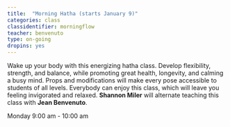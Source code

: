 ```yaml
---
title:  "Morning Hatha (starts January 9)"
categories: class
classidentifier: morningflow
teacher: benvenuto
type: on-going
dropins: yes
---
```

Wake up your body with this energizing hatha class. Develop flexibility,  strength, and balance, while promoting great health, longevity, and calming a  busy mind. Props and modifications will make every pose accessible to students  of all levels. Everybody can enjoy this class, which will leave you feeling  invigorated and relaxed. **Shannon Miler** will alternate teaching this class with  **Jean Benvenuto**.

Monday 9:00 am - 10:00 am
